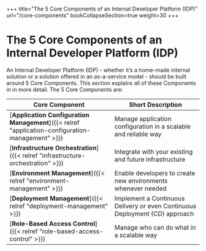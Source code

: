 +++
title="The 5 Core Components of an Internal Developer Platform (IDP)"
url="/core-components"
bookCollapseSection=true
weight=30
+++

# The 5 Core Components of an Internal Developer Platform (IDP)

An Internal Developer Platform (IDP) - whether it’s a home-made internal solution or a solution offered in an as-a-service model - should be built around 5 Core Components. This section explains all of these Components in  in more detail. The 5 Core Components are:

**Core Component** | **Short Description**
--- | ---
[**Application Configuration Management**]({{< relref "application-configuration-management" >}}) | Manage application configuration in a scalable and reliable way
[**Infrastructure Orchestration**]({{< relref "infrastructure-orchestration" >}}) | Integrate with your existing and future infrastructure
[**Environment Management**]({{< relref "environment-management" >}}) | Enable developers to create new environments whenever needed
[**Deployment Management**]({{< relref "deployment-management" >}}) | Implement a Continuous Delivery or even Continuous Deployment (CD) approach
[**Role-Based Access Control**]({{< relref "role-based-access-control" >}}) | Manage who can do what in a scalable way
